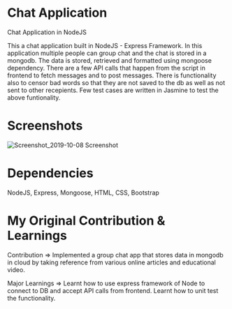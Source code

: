 # Chat Application
Chat Application in NodeJS

This a chat application built in NodeJS - Express Framework. In this application multiple people can group chat and the chat is stored in a mongodb. The data is stored, retrieved and formatted using mongoose dependency. There are a few API calls that happen from the script in frontend to fetch messages and to post messages. There is functionality also to censor bad words so that they are not saved to the db as well as not sent to other recepients. Few test cases are written in Jasmine to test the above funtionality.

# Screenshots
![Screenshot_2019-10-08 Screenshot](https://user-images.githubusercontent.com/16362957/66401710-2171fb00-e9d3-11e9-802f-42979c398d98.png)

# Dependencies
NodeJS, Express, Mongoose, HTML, CSS, Bootstrap

# My Original Contribution & Learnings

Contribution =>
Implemented a group chat app that stores data in mongodb in cloud by taking reference from various online articles and educational video.

Major Learnings => 
Learnt how to use express framework of Node to connect to DB and accept API calls from frontend.
Learnt how to unit test the functionality.
